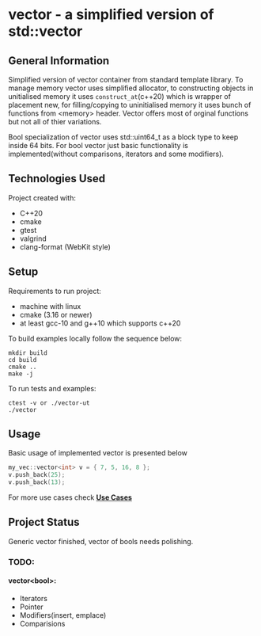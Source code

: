 # vector - a simplified version of std::vector
## General Information

Simplified version of vector container from standard template library.
To manage memory vector uses simplified allocator, to constructing objects in unitialised memory it uses `construct_at`(c++20) which is wrapper of placement new, for filling/copying to uninitialised memory it uses bunch  of functions from \<memory\> header. Vector offers most of orginal functions but not  all of thier variations.

Bool specialization of vector uses std::uint64_t as a block type to keep inside 64 bits. For bool vector just basic functionality is implemented(without comparisons, iterators and some modifiers).

## Technologies Used
Project created with:
- C++20
- cmake
- gtest
- valgrind
- clang-format (WebKit style)

## Setup
Requirements to run project:
- machine with linux
- cmake (3.16 or newer)
- at least gcc-10 and g++10 which supports c++20

To build examples locally follow the sequence below:
```
mkdir build
cd build
cmake ..
make -j
```

To run tests and examples:
```
ctest -v or ./vector-ut
./vector
```

## Usage
Basic usage of implemented vector is presented below

```c++
my_vec::vector<int> v = { 7, 5, 16, 8 };
v.push_back(25);
v.push_back(13);
```

For more use cases check **[Use Cases](main.cpp#L32)**

## Project Status
Generic vector finished, vector of bools needs polishing.

### TODO:
#### **vector\<bool>**:
- Iterators
- Pointer
- Modifiers(insert, emplace)
- Comparisions
